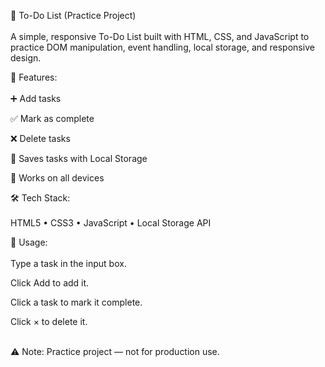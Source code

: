 📝 To-Do List (Practice Project) <br><br>
A simple, responsive To-Do List built with HTML, CSS, and JavaScript to practice DOM manipulation, event handling, local storage, and responsive design.

🚀 Features:<br> <br>
➕ Add tasks

✅ Mark as complete

❌ Delete tasks

💾 Saves tasks with Local Storage

📱 Works on all devices<br>

🛠 Tech Stack:<br><br>
HTML5 • CSS3 • JavaScript • Local Storage API<br>

📌 Usage:<br><br>
Type a task in the input box.

Click Add to add it.

Click a task to mark it complete.

Click × to delete it.<br><br>

⚠ Note: Practice project — not for production use.
